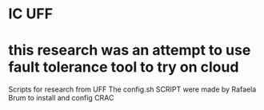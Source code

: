 # IC UFF
# this research was an attempt to use fault tolerance tool to try on cloud 
Scripts for research from UFF
The config.sh SCRIPT were made by Rafaela Brum to install and config CRAC
